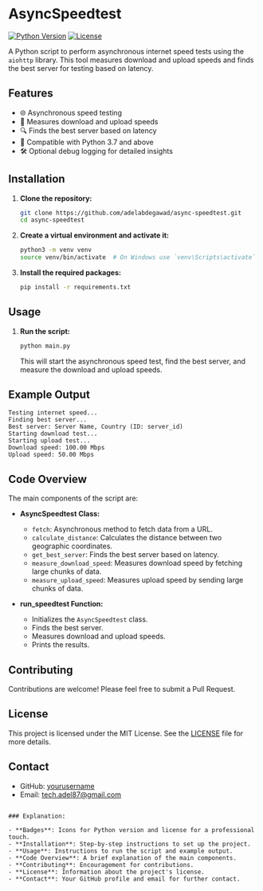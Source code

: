 # AsyncSpeedtest

[![Python Version](https://img.shields.io/badge/python-3.7%2B-blue.svg)](https://www.python.org/downloads/release/python-370/)
[![License](https://img.shields.io/badge/license-MIT-green.svg)](https://opensource.org/licenses/MIT)

A Python script to perform asynchronous internet speed tests using the `aiohttp` library. This tool measures download and upload speeds and finds the best server for testing based on latency.

## Features

- 🌐 Asynchronous speed testing
- 🚀 Measures download and upload speeds
- 🔍 Finds the best server based on latency
- 🐍 Compatible with Python 3.7 and above
- 🛠️ Optional debug logging for detailed insights

## Installation

1. **Clone the repository:**
    ```bash
    git clone https://github.com/adelabdegawad/async-speedtest.git
    cd async-speedtest
    ```

2. **Create a virtual environment and activate it:**
    ```bash
    python3 -m venv venv
    source venv/bin/activate  # On Windows use `venv\Scripts\activate`
    ```

3. **Install the required packages:**
    ```bash
    pip install -r requirements.txt
    ```

## Usage

1. **Run the script:**
    ```bash
    python main.py
    ```

    This will start the asynchronous speed test, find the best server, and measure the download and upload speeds.

## Example Output

```plaintext
Testing internet speed...
Finding best server...
Best server: Server Name, Country (ID: server_id)
Starting download test...
Starting upload test...
Download speed: 100.00 Mbps
Upload speed: 50.00 Mbps
```

## Code Overview

The main components of the script are:

- **AsyncSpeedtest Class:**
    - `fetch`: Asynchronous method to fetch data from a URL.
    - `calculate_distance`: Calculates the distance between two geographic coordinates.
    - `get_best_server`: Finds the best server based on latency.
    - `measure_download_speed`: Measures download speed by fetching large chunks of data.
    - `measure_upload_speed`: Measures upload speed by sending large chunks of data.

- **run_speedtest Function:**
    - Initializes the `AsyncSpeedtest` class.
    - Finds the best server.
    - Measures download and upload speeds.
    - Prints the results.

## Contributing

Contributions are welcome! Please feel free to submit a Pull Request.

## License

This project is licensed under the MIT License. See the [LICENSE](LICENSE) file for more details.

## Contact

- GitHub: [yourusername](https://github.com/abdelgawad)
- Email: [tech.adel87@gmail.com](mailto:tech.adel87@gmail.com)
```

### Explanation:

- **Badges**: Icons for Python version and license for a professional touch.
- **Installation**: Step-by-step instructions to set up the project.
- **Usage**: Instructions to run the script and example output.
- **Code Overview**: A brief explanation of the main components.
- **Contributing**: Encouragement for contributions.
- **License**: Information about the project's license.
- **Contact**: Your GitHub profile and email for further contact.
